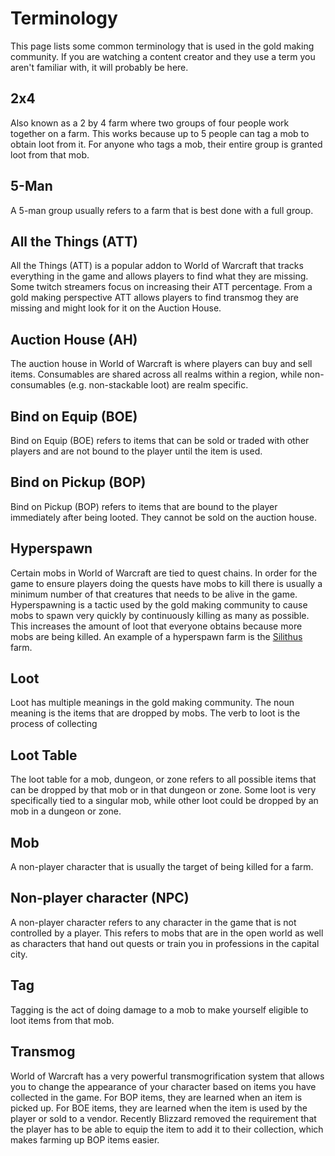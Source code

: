 # Terminology
This page lists some common terminology that is used in the gold making community.  If you are watching a content creator and they use a term you aren't familiar with, it will probably be here.

## 2x4
Also known as a 2 by 4 farm where two groups of four people work together on a farm. This works because up to 5 people can tag a mob to obtain loot from it. For anyone who tags a mob, their entire group is granted loot from that mob.

## 5-Man
A 5-man group usually refers to a farm that is best done with a full group.  

## All the Things (ATT)
All the Things (ATT) is a popular addon to World of Warcraft that tracks everything in the game and allows players to find what they are missing. Some twitch streamers focus on increasing their ATT percentage. From a gold making perspective ATT allows players to find transmog they are missing and might look for it on the Auction House.

## Auction House (AH)
The auction house in World of Warcraft is where players can buy and sell items. Consumables are shared across all realms within a region, while non-consumables (e.g. non-stackable loot) are realm specific.

## Bind on Equip (BOE)
Bind on Equip (BOE) refers to items that can be sold or traded with other players and are not bound to the player until the item is used.

## Bind on Pickup (BOP)
Bind on Pickup (BOP) refers to items that are bound to the player immediately after being looted. They cannot be sold on the auction house.

## Hyperspawn
Certain mobs in World of Warcraft are tied to quest chains.  In order for the game to ensure players doing the quests have mobs to kill there is usually a minimum number of that creatures that needs to be alive in the game.  Hyperspawning is a tactic used by the gold making community to cause mobs to spawn very quickly by continuously killing as many as possible. This increases the amount of loot that everyone obtains because more mobs are being killed. An example of a hyperspawn farm is the [Silithus](/farms/openworld/silithus) farm.

## Loot
Loot has multiple meanings in the gold making community. The noun meaning is the items that are dropped by mobs. The verb to loot is the process of collecting 

## Loot Table
The loot table for a mob, dungeon, or zone refers to all possible items that can be dropped by that mob or in that dungeon or zone.  Some loot is very specifically tied to a singular mob, while other loot could be dropped by an mob in a dungeon or zone.

## Mob
A non-player character that is usually the target of being killed for a farm.  

## Non-player character (NPC)
A non-player character refers to any character in the game that is not controlled by a player.  This refers to mobs that are in the open world as well as characters that hand out quests or train you in professions in the capital city.

## Tag
Tagging is the act of doing damage to a mob to make yourself eligible to loot items from that mob.

## Transmog
World of Warcraft has a very powerful transmogrification system that allows you to change the appearance of your character based on items you have collected in the game.  For BOP items, they are learned when an item is picked up.  For BOE items, they are learned when the item is used by the player or sold to a vendor.  Recently Blizzard removed the requirement that the player has to be able to equip the item to add it to their collection, which makes farming up BOP items easier.